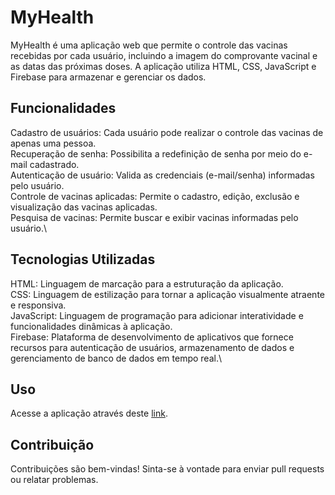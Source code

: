 # MyHealth

MyHealth é uma aplicação web que permite o controle das vacinas recebidas por cada usuário, incluindo a imagem do comprovante vacinal e as datas das próximas doses. A aplicação utiliza HTML, CSS, JavaScript e Firebase para armazenar e gerenciar os dados.

## Funcionalidades

Cadastro de usuários: Cada usuário pode realizar o controle das vacinas de apenas uma pessoa.\
Recuperação de senha: Possibilita a redefinição de senha por meio do e-mail cadastrado.\
Autenticação de usuário: Valida as credenciais (e-mail/senha) informadas pelo usuário.\
Controle de vacinas aplicadas: Permite o cadastro, edição, exclusão e visualização das vacinas aplicadas.\
Pesquisa de vacinas: Permite buscar e exibir vacinas informadas pelo usuário.\

## Tecnologias Utilizadas

HTML: Linguagem de marcação para a estruturação da aplicação.\
CSS: Linguagem de estilização para tornar a aplicação visualmente atraente e responsiva.\
JavaScript: Linguagem de programação para adicionar interatividade e funcionalidades dinâmicas à aplicação.\
Firebase: Plataforma de desenvolvimento de aplicativos que fornece recursos para autenticação de usuários, armazenamento de dados e gerenciamento de banco de dados em tempo real.\

## Uso

Acesse a aplicação através deste [link](https://viniciusogawa.github.io/MyHealth/).

## Contribuição

Contribuições são bem-vindas! Sinta-se à vontade para enviar pull requests ou relatar problemas.
